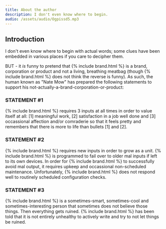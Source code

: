 ```yaml
---
title: About the author
description: I don't even know where to begin.
audio: /assets/audio/Ogpissd5.mp3
---
```


## Introduction

I don't even know where to begin with actual words; some clues have been embedded in various places if you care to decipher them.

BUT - it *is* funny to pretend that {% include brand.html %} is a brand, corporation or product and not a living, breathing meatbag (though {% include brand.html %} does not think the reverse is funny). As such, the human known as "Nate Mow" has prepared the following statements to support his not-actually-a-brand-corporation-or-product:

### STATEMENT #1
{% include brand.html %} requires 3 inputs at all times in order to value itself at all: [1] meaningful work, [2] satisfaction in a job well done and [3] occassional affection and/or comraderie so that it feels pretty and remembers that there is more to life than bullets [1] and [2].

### STATEMENT #2
{% include brand.html %} requires new inputs in order to grow as a unit. {% include brand.html %} is programmed to fail over to older mal inputs if left to its own devices. In order for {% include brand.html %} to successfully avoid mal output, it requires upkeep and occassional non-scheduled maintenance. Unfortunately, {% include brand.html %} does not respond well to routinely scheduled configuration checks.

### STATEMENT #3
{% include brand.html %} is a sometimes-smart, sometimes-cool and sometimes-interesting person that sometimes does not believe those things. Then everything gets ruined. {% include brand.html %} has been told that it is not entirely unhealthy to actively write and try to not let things be ruined.
